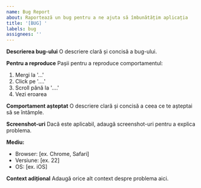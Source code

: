 ```yaml
---
name: Bug Report
about: Raportează un bug pentru a ne ajuta să îmbunătățim aplicația
title: '[BUG] '
labels: bug
assignees: ''
---
```


**Descrierea bug-ului**
O descriere clară și concisă a bug-ului.

**Pentru a reproduce**
Pașii pentru a reproduce comportamentul:
1. Mergi la '...'
2. Click pe '....'
3. Scroll până la '....'
4. Vezi eroarea

**Comportament așteptat**
O descriere clară și concisă a ceea ce te așteptai să se întâmple.

**Screenshot-uri**
Dacă este aplicabil, adaugă screenshot-uri pentru a explica problema.

**Mediu:**
 - Browser: [ex. Chrome, Safari]
 - Versiune: [ex. 22]
 - OS: [ex. iOS]

**Context adițional**
Adaugă orice alt context despre problema aici. 